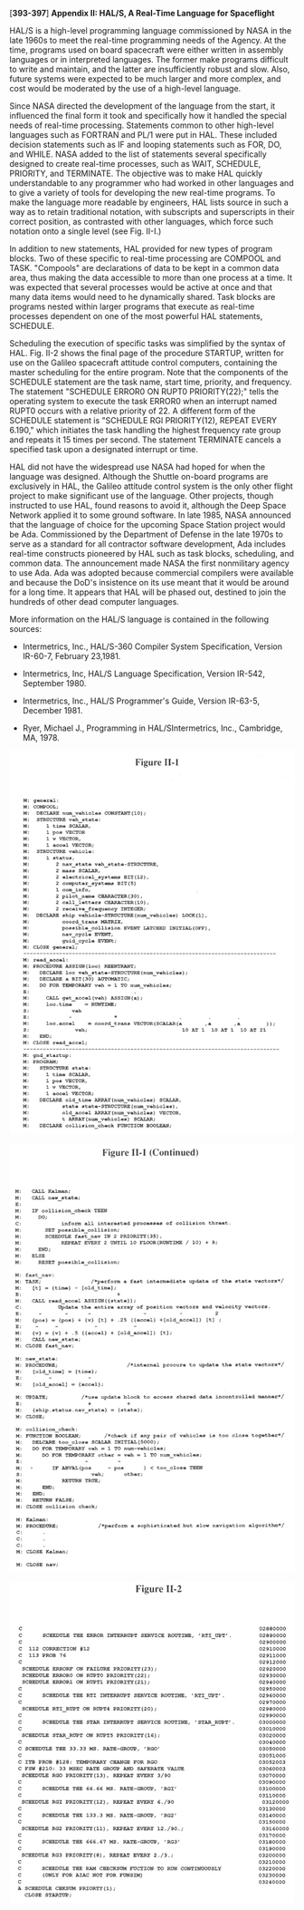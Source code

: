 \[**393-397**\] **Appendix II: HAL/S, A Real-Time Language for
Spaceflight**

HAL/S is a high-level programming language commissioned by NASA in the
late 1960s to meet the real-time programming needs of the Agency. At the
time, programs used on board spacecraft were either written in assembly
languages or in interpreted languages. The former make programs
difficult to write and maintain, and the latter are insufficiently
robust and slow. Also, future systems were expected to be much larger
and more complex, and cost would be moderated by the use of a high-level
language.

Since NASA directed the development of the language from the start, it
influenced the final form it took and specifically how it handled the
special needs of real-time processing. Statements common to other
high-level languages such as FORTRAN and PL/1 were put in HAL. These
included decision statements such as IF and looping statements such as
FOR, DO, and WHILE. NASA added to the list of statements several
specifically designed to create real-time processes, such as WAIT,
SCHEDULE, PRIORITY, and TERMINATE. The objective was to make HAL quickly
understandable to any programmer who had worked in other languages and
to give a variety of tools for developing the new real-time programs. To
make the language more readable by engineers, HAL lists source in such a
way as to retain traditional notation, with subscripts and superscripts
in their correct position, as contrasted with other languages, which
force such notation onto a single level (see Fig. II-I.)

In addition to new statements, HAL provided for new types of program
blocks. Two of these specific to real-time processing are COMPOOL and
TASK. "Compools" are declarations of data to be kept in a common data
area, thus making the data accessible to more than one process at a
time. It was expected that several processes would be active at once and
that many data items would need to he dynamically shared. Task blocks
are programs nested within larger programs that execute as real-time
processes dependent on one of the most powerful HAL statements,
SCHEDULE.

Scheduling the execution of specific tasks was simplified by the syntax
of HAL. Fig. II-2 shows the final page of the procedure STARTUP, written
for use on the Galileo spacecraft attitude control computers, containing
the master scheduling for the entire program. Note that the components
of the SCHEDULE statement are the task name, start time, priority, and
frequency. The statement "SCHEDULE ERROR0 ON RUPT0 PRIORITY(22);" tells
the operating system to execute the task ERROR0 when an interrupt named
RUPT0 occurs with a relative priority of 22. A different form of the
SCHEDULE statement is "SCHEDULE RGl PRIORITY(12), REPEAT EVERY 6.190,"
which initiates the task handling the highest frequency rate group and
repeats it 15 times per second. The statement TERMINATE cancels a
specified task upon a designated interrupt or time.

HAL did not have the widespread use NASA had hoped for when the language
was designed. Although the Shuttle on-board programs are exclusively in
HAL, the Galileo attitude control system is the only other flight
project to make significant use of the language. Other projects, though
instructed to use HAL, found reasons to avoid it, although the Deep
Space Network applied it to some ground software. In late 1985, NASA
announced that the language of choice for the upcoming Space Station
project would be Ada. Commissioned by the Department of Defense in the
late 1970s to serve as a standard for all contractor software
development, Ada includes real-time constructs pioneered by HAL such as
task blocks, scheduling, and common data. The announcement made NASA the
first nonmilitary agency to use Ada. Ada was adopted because commercial
compilers were available and because the DoD's insistence on its use
meant that it would be around for a long time. It appears that HAL will
be phased out, destined to join the hundreds of other dead computer
languages.

More information on the HAL/S language is contained in the following
sources:

- Intermetrics, Inc., HAL/S-360 Compiler System Specification, Version
IR-60-7, February 23,1981.

- Intermetrics, Inc, HAL/S Language Specification, Version IR-542,
September 1980.

- Intermetrics, Inc., HAL/S Programmer's Guide, Version IR-63-5,
December 1981.

- Ryer, Michael J., Programming in HAL/SIntermetrics, Inc., Cambridge,
MA, 1978.

![Figure II-1](images/p395.jpg)

![Figure II-I (continued)](images/p396.jpg)

![Figure II-2](images/p397.jpg)
